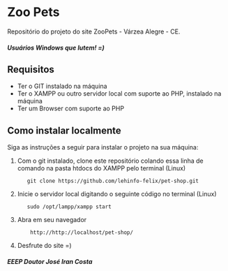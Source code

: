 # Zoo Pets

Repositório do projeto do site ZooPets - Várzea Alegre - CE.

##### Usuários Windows que lutem! =)

## Requisitos

- Ter o GIT instalado na máquina
- Ter o XAMPP ou outro servidor local com suporte ao PHP, instalado na máquina
- Ter um Browser com suporte ao PHP

## Como instalar localmente
    
Siga as instruções a seguir para instalar o projeto na sua máquina:

1. Com o git instalado, clone este repositório colando essa linha de comando na pasta htdocs do XAMPP pelo terminal (Linux)
   ```
      git clone https://github.com/lehinfo-felix/pet-shop.git
   ```
3. Inicie o servidor local digitando o seguinte código no terminal (Linux)
   ```
      sudo /opt/lampp/xampp start
   ```
4. Abra em seu navegador
    ```
        http://http://localhost/pet-shop/
    ```
5. Desfrute do site =)
   
##### EEEP Doutor José Iran Costa
